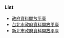 ### List
* [政府資料開放平臺](https://data.gov.tw/)
* [台北市政府資料開放平臺](https://data.taipei/#/)
* [新北市政府資料開放平臺](https://data.ntpc.gov.tw/)
